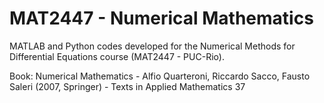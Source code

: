 # MAT2447 - Numerical Mathematics
MATLAB and Python codes developed for the Numerical Methods for Differential Equations course 
(MAT2447 - PUC-Rio).

Book: Numerical Mathematics - Alfio Quarteroni, Riccardo Sacco, Fausto Saleri (2007, Springer) - Texts in Applied Mathematics 37
